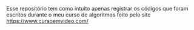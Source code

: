 Esse repositório tem como intuito apenas registrar os códigos que foram escritos durante o meu curso de algoritmos feito pelo site https://www.cursoemvideo.com/
